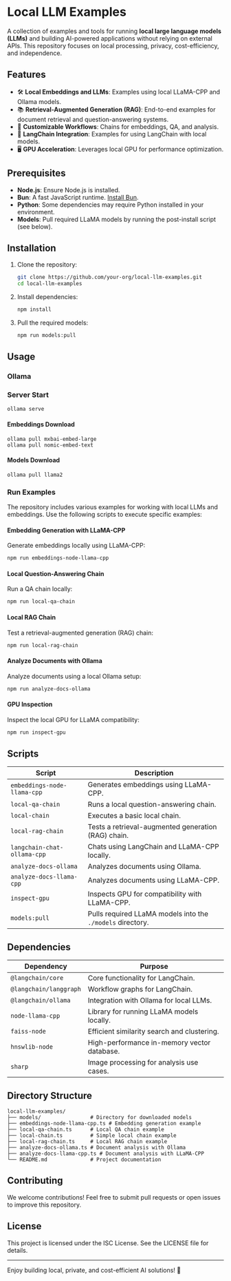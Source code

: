 # Local LLM Examples

A collection of examples and tools for running **local large language models (LLMs)** and building AI-powered applications without relying on external APIs. This repository focuses on local processing, privacy, cost-efficiency, and independence.

## Features
- 🛠 **Local Embeddings and LLMs**: Examples using local LLaMA-CPP and Ollama models.
- 📚 **Retrieval-Augmented Generation (RAG)**: End-to-end examples for document retrieval and question-answering systems.
- 🚀 **Customizable Workflows**: Chains for embeddings, QA, and analysis.
- 🔗 **LangChain Integration**: Examples for using LangChain with local models.
- 🖥 **GPU Acceleration**: Leverages local GPU for performance optimization.

## Prerequisites
- **Node.js**: Ensure Node.js is installed.
- **Bun**: A fast JavaScript runtime. [Install Bun](https://bun.sh/).
- **Python**: Some dependencies may require Python installed in your environment.
- **Models**: Pull required LLaMA models by running the post-install script (see below).

## Installation

1. Clone the repository:
   ```bash
   git clone https://github.com/your-org/local-llm-examples.git
   cd local-llm-examples
   ```

2. Install dependencies:
   ```bash
   npm install
   ```

3. Pull the required models:
   ```bash
   npm run models:pull
   ```

## Usage

### Ollama
### Server Start
```
ollama serve
```

#### Embeddings Download
```
ollama pull mxbai-embed-large
ollama pull nomic-embed-text 
```

#### Models Download
```
ollama pull llama2
```

### Run Examples

The repository includes various examples for working with local LLMs and embeddings. Use the following scripts to execute specific examples:

#### Embedding Generation with LLaMA-CPP
Generate embeddings locally using LLaMA-CPP:
```bash
npm run embeddings-node-llama-cpp
```

#### Local Question-Answering Chain
Run a QA chain locally:
```bash
npm run local-qa-chain
```

#### Local RAG Chain
Test a retrieval-augmented generation (RAG) chain:
```bash
npm run local-rag-chain
```

#### Analyze Documents with Ollama
Analyze documents using a local Ollama setup:
```bash
npm run analyze-docs-ollama
```

#### GPU Inspection
Inspect the local GPU for LLaMA compatibility:
```bash
npm run inspect-gpu
```

## Scripts

| Script                       | Description                                                |
|------------------------------|------------------------------------------------------------|
| `embeddings-node-llama-cpp` | Generates embeddings using LLaMA-CPP.                     |
| `local-qa-chain`            | Runs a local question-answering chain.                    |
| `local-chain`               | Executes a basic local chain.                             |
| `local-rag-chain`           | Tests a retrieval-augmented generation (RAG) chain.       |
| `langchain-chat-ollama-cpp` | Chats using LangChain and LLaMA-CPP locally.              |
| `analyze-docs-ollama`       | Analyzes documents using Ollama.                          |
| `analyze-docs-llama-cpp`    | Analyzes documents using LLaMA-CPP.                       |
| `inspect-gpu`               | Inspects GPU for compatibility with LLaMA-CPP.            |
| `models:pull`               | Pulls required LLaMA models into the `./models` directory.|

## Dependencies

| Dependency                  | Purpose                                                   |
|-----------------------------|-----------------------------------------------------------|
| `@langchain/core`           | Core functionality for LangChain.                        |
| `@langchain/langgraph`      | Workflow graphs for LangChain.                           |
| `@langchain/ollama`         | Integration with Ollama for local LLMs.                  |
| `node-llama-cpp`            | Library for running LLaMA models locally.                |
| `faiss-node`                | Efficient similarity search and clustering.              |
| `hnswlib-node`              | High-performance in-memory vector database.              |
| `sharp`                     | Image processing for analysis use cases.                 |

## Directory Structure

```
local-llm-examples/
├── models/                # Directory for downloaded models
├── embeddings-node-llama-cpp.ts # Embedding generation example
├── local-qa-chain.ts      # Local QA chain example
├── local-chain.ts         # Simple local chain example
├── local-rag-chain.ts     # Local RAG chain example
├── analyze-docs-ollama.ts # Document analysis with Ollama
├── analyze-docs-llama-cpp.ts # Document analysis with LLaMA-CPP
└── README.md              # Project documentation
```

## Contributing
We welcome contributions! Feel free to submit pull requests or open issues to improve this repository.

## License
This project is licensed under the ISC License. See the LICENSE file for details.

---

Enjoy building local, private, and cost-efficient AI solutions! 🚀

